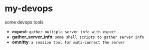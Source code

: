 # my-devops
some devops tools

- **expect**: `gather multiple server info with expect`
- **gather_server_info**: `some shell scripts to gather server info`
- **omnitty**: `a session tool for muti-connect the server`
